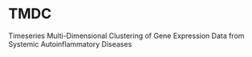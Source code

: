 # TMDC
Timeseries Multi-Dimensional Clustering of Gene Expression Data from Systemic Autoinflammatory Diseases
